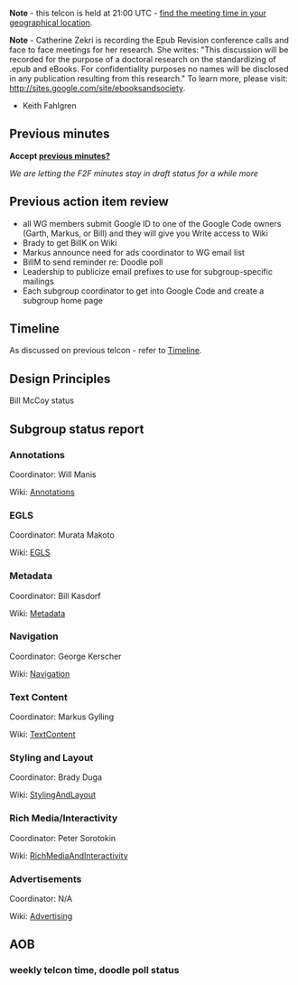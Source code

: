 **Note** - this telcon is held at 21:00 UTC - [find the meeting time in your geographical location](http://www.timeanddate.com/worldclock/fixedtime.html?month=07&day=1&year=2010&hour=21&min=0&sec=0&p1=0).

**Note** - Catherine Zekri is recording the Epub Revision conference calls and face to face meetings for her research. She writes: "This discussion will be recorded for the purpose of a doctoral research on the standardizing of .epub and eBooks. For confidentiality purposes no names will be disclosed in any publication resulting from this research." To learn more, please visit: http://sites.google.com/site/ebooksandsociety.




  * Keith Fahlgren

## Previous minutes ##
**Accept [previous minutes?](Telcon20100624.md)**

_We are letting the F2F minutes stay in draft status for a while more_

## Previous action item review ##

  * all WG members submit Google ID to one of the Google Code owners (Garth, Markus, or Bill) and they will give you Write access to Wiki
  * Brady to get BillK on Wiki
  * Markus announce need for ads coordinator to WG email list
  * BillM to send reminder re: Doodle poll
  * Leadership to publicize email prefixes to use for subgroup-specific mailings
  * Each subgroup coordinator to get into Google Code and create a subgroup home page

## Timeline ##
As discussed on previous telcon - refer to [Timeline](Timeline.md).

## Design Principles ##
Bill McCoy status

## Subgroup status report ##

### Annotations ###
Coordinator: Will Manis

Wiki: [Annotations](Annotations.md)

### EGLS ###
Coordinator: Murata Makoto

Wiki: [EGLS](EGLS.md)

### Metadata ###
Coordinator: Bill Kasdorf

Wiki: [Metadata](Metadata.md)

### Navigation ###
Coordinator: George Kerscher

Wiki: [Navigation](Navigation.md)

### Text Content ###
Coordinator: Markus Gylling

Wiki: [TextContent](TextContent.md)

### Styling and Layout ###
Coordinator: Brady Duga

Wiki: [StylingAndLayout](StylingAndLayout.md)

### Rich Media/Interactivity ###
Coordinator: Peter Sorotokin

Wiki: [RichMediaAndInteractivity](RichMediaAndInteractivity.md)

### Advertisements ###
Coordinator: N/A

Wiki: [Advertising](Advertising.md)

## AOB ##
### weekly telcon time, doodle poll status ###